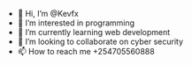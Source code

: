 - 👋 Hi, I’m @Kevfx
- 👀 I’m interested in programming
- 🌱 I’m currently learning web development
- 💞️ I’m looking to collaborate on cyber security
- 📫 How to reach me +254705560888

<!---
Kevfx/Kevfx is a ✨ special ✨ repository because its `README.md` (this file) appears on your GitHub profile.
You can click the Preview link to take a look at your changes.
--->
